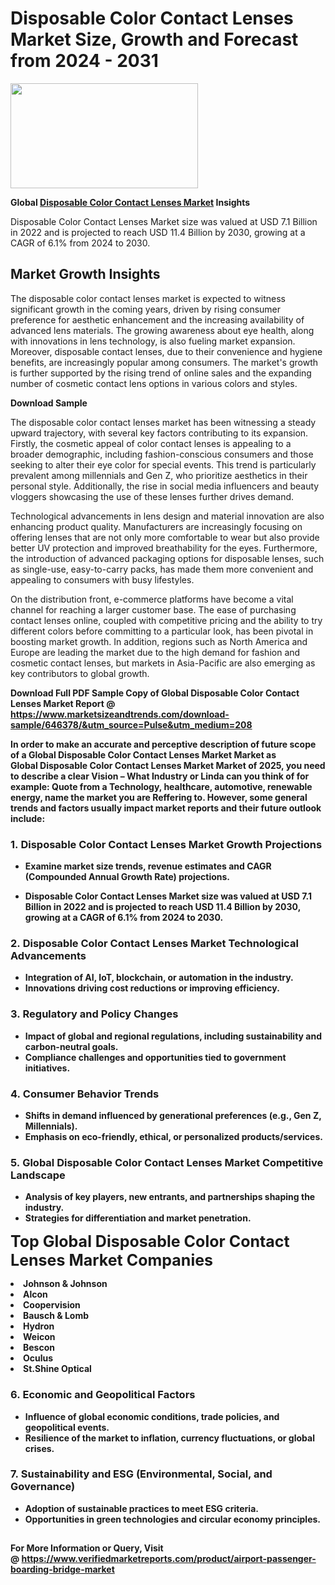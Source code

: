 <H1>Disposable Color Contact Lenses Market Size, Growth and Forecast from 2024 - 2031</H1><img class="aligncenter size-medium wp-image-584254" src="https://thirdeyenews.in/wp-content/uploads/2024/09/Global-Market-Research-300x168.jpeg" alt="" width="300" height="168" /><p><strong>Global&nbsp;<a href="https://www.marketsizeandtrends.com/download-sample/646378/&amp;utm_source=Pulse&amp;utm_medium=208">Disposable Color Contact Lenses Market</a> Insights</strong></p><p>Disposable Color Contact Lenses Market size was valued at USD 7.1 Billion in 2022 and is projected to reach USD 11.4 Billion by 2030, growing at a CAGR of 6.1% from 2024 to 2030.</p><p><h2>Market Growth Insights</h2> <p>The disposable color contact lenses market is expected to witness significant growth in the coming years, driven by rising consumer preference for aesthetic enhancement and the increasing availability of advanced lens materials. The growing awareness about eye health, along with innovations in lens technology, is also fueling market expansion. Moreover, disposable contact lenses, due to their convenience and hygiene benefits, are increasingly popular among consumers. The market's growth is further supported by the rising trend of online sales and the expanding number of cosmetic contact lens options in various colors and styles.</p> <p><strong>Download Sample</strong></p> <p>The disposable color contact lenses market has been witnessing a steady upward trajectory, with several key factors contributing to its expansion. Firstly, the cosmetic appeal of color contact lenses is appealing to a broader demographic, including fashion-conscious consumers and those seeking to alter their eye color for special events. This trend is particularly prevalent among millennials and Gen Z, who prioritize aesthetics in their personal style. Additionally, the rise in social media influencers and beauty vloggers showcasing the use of these lenses further drives demand.</p> <p>Technological advancements in lens design and material innovation are also enhancing product quality. Manufacturers are increasingly focusing on offering lenses that are not only more comfortable to wear but also provide better UV protection and improved breathability for the eyes. Furthermore, the introduction of advanced packaging options for disposable lenses, such as single-use, easy-to-carry packs, has made them more convenient and appealing to consumers with busy lifestyles.</p> <p>On the distribution front, e-commerce platforms have become a vital channel for reaching a larger customer base. The ease of purchasing contact lenses online, coupled with competitive pricing and the ability to try different colors before committing to a particular look, has been pivotal in boosting market growth. In addition, regions such as North America and Europe are leading the market due to the high demand for fashion and cosmetic contact lenses, but markets in Asia-Pacific are also emerging as key contributors to global growth.</p> <p><strong></p><p><span class=""><strong>Download Full PDF Sample Copy of Global Disposable Color Contact Lenses Market Report</strong> @ <a href="https://www.marketsizeandtrends.com/download-sample/646378/&amp;utm_source=Pulse&amp;utm_medium=208" target="_blank">https://www.marketsizeandtrends.com/download-sample/646378/&amp;utm_source=Pulse&amp;utm_medium=208</a></span></p><p>In order to make an accurate and perceptive description of future scope of a Global&nbsp;Disposable Color Contact Lenses Market Market as Global&nbsp;Disposable Color Contact Lenses Market Market of 2025, you need to describe a clear Vision &ndash; What Industry or Linda can you think of for example: Quote from a Technology, healthcare, automotive, renewable energy, name the market you are Reffering to. However, some general trends and factors usually impact market reports and their future outlook include:</p><h3>1.&nbsp;<strong>Disposable Color Contact Lenses Market Growth Projections</strong></h3><ul><li>Examine market size trends, revenue estimates and CAGR (Compounded Annual Growth Rate) projections.</li><li><p>Disposable Color Contact Lenses Market size was valued at USD 7.1 Billion in 2022 and is projected to reach USD 11.4 Billion by 2030, growing at a CAGR of 6.1% from 2024 to 2030.</p></li></ul><h3>2.&nbsp;<strong>Disposable Color Contact Lenses Market Technological Advancements</strong></h3><ul><li>Integration of AI, IoT, blockchain, or automation in the industry.</li><li>Innovations driving cost reductions or improving efficiency.</li></ul><h3>3.&nbsp;<strong>Regulatory and Policy Changes</strong></h3><ul><li>Impact of global and regional regulations, including sustainability and carbon-neutral goals.</li><li>Compliance challenges and opportunities tied to government initiatives.</li></ul><h3>4.&nbsp;<strong>Consumer Behavior Trends</strong></h3><ul><li>Shifts in demand influenced by generational preferences (e.g., Gen Z, Millennials).</li><li>Emphasis on eco-friendly, ethical, or personalized products/services.</li></ul><h3>5.&nbsp;<strong>Global Disposable Color Contact Lenses Market Competitive Landscape</strong></h3><ul><li>Analysis of key players, new entrants, and partnerships shaping the industry.</li><li>Strategies for differentiation and market penetration.</li></ul><p data-pm-slice="1 1 []"><span style="color: inherit; font-family: inherit; font-size: 25px;">Top Global Disposable Color Contact Lenses Market Companies</span></p><div class="" data-test-id=""><p><li>Johnson & Johnson</li><li> Alcon</li><li> Coopervision</li><li> Bausch & Lomb</li><li> Hydron</li><li> Weicon</li><li> Bescon</li><li> Oculus</li><li> St.Shine Optical</li></p></div><h3>6.&nbsp;<strong>Economic and Geopolitical Factors</strong></h3><ul><li>Influence of global economic conditions, trade policies, and geopolitical events.</li><li>Resilience of the market to inflation, currency fluctuations, or global crises.</li></ul><h3>7.&nbsp;<strong>Sustainability and ESG (Environmental, Social, and Governance)</strong></h3><ul><li>Adoption of sustainable practices to meet ESG criteria.</li><li>Opportunities in green technologies and circular economy principles.</li></ul><h2><strong style="font-size: 14px;">For More Information or Query, Visit @&nbsp;</strong><a style="background-color: #ffffff; font-size: 14px;" href="https://www.marketsizeandtrends.com/report/disposable-color-contact-lenses-market/" target="_blank">https://www.verifiedmarketreports.com/product/airport-passenger-boarding-bridge-market</a></h2>
